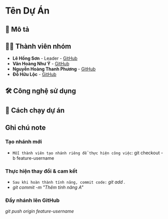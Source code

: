 # Tên Dự Án

## 🚀 Mô tả

## 👨‍💻 Thành viên nhóm

- **Lê Hồng Sơn** - Leader - [GitHub](https://github.com/lesondowski)
- **Văn Hoàng Như Ý** - [GitHub](https://github.com/VanHoangNhuY)
- **Nguyễn Hoàng Thanh Phương** - [GitHub](https://github.com/NHTPhuong35)
- **Đỗ Hữu Lộc** - [GitHub](https://github.com/dohuuloc2k5)

## 🛠 Công nghệ sử dụng

## 📌 Cách chạy dự án

## Ghi chú note

### Tạo nhánh mới

- `Mỗi thành viên tạo nhánh riêng để thực hiện công việc`: git checkout -b feature-username

### Thực hiện thay đổi & cam kết

- `Sau khi hoàn thành tính năng, commit code:` _git add ._
- _git commit -m "Thêm tính năng A"_

### Đẩy nhánh lên GitHub

_git push origin feature-username_
